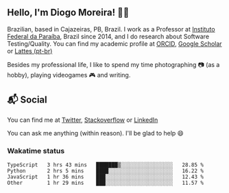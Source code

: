 ## Hello, I'm Diogo Moreira! 👋🏻

Brazilian, based in Cajazeiras, PB, Brazil.
I work as a Professor at [Instituto Federal da Paraíba](https://ifpb.edu.br), Brazil since 2014, and I do research about Software Testing/Quality. You can find my academic profile at [ORCID](https://orcid.org/0000-0003-1803-6565), [Google Scholar](https://scholar.google.com.br/citations?hl=pt-BR&user=DlSdlvEAAAAJ) or [Lattes (pt-br)](http://buscatextual.cnpq.br/buscatextual/visualizacv.do?id=K4384159A1)

Besides my professional life, I like to spend my time photographing 📷 (as a hobby), playing videogames 🎮 and writing.

## 📬 Social

You can find me at [Twitter](https://twitter.com/diogodmoreira), [Stackoverflow](https://stackoverflow.com/users/1541533/diogo-moreira) or [LinkedIn](https://linkedin.com/in/diogodmoreira)

You can ask me anything (within reason). I'll be glad to help 😄

### Wakatime status

<!--START_SECTION:waka-->

```text
TypeScript   3 hrs 43 mins   ███████▒░░░░░░░░░░░░░░░░░   28.85 %
Python       2 hrs 5 mins    ████░░░░░░░░░░░░░░░░░░░░░   16.22 %
JavaScript   1 hr 36 mins    ███░░░░░░░░░░░░░░░░░░░░░░   12.43 %
Other        1 hr 29 mins    ███░░░░░░░░░░░░░░░░░░░░░░   11.57 %
```

<!--END_SECTION:waka-->
